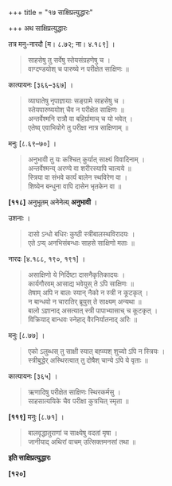 +++
title = "१७ साक्षिप्रत्युद्धारः"

+++
अथ साक्षिप्रत्युद्धारः

तत्र मनु-नारदौ [म। ८.७२; ना। ४.१८९] ।

> साहसेषु तु सर्वेषु स्तेयसंग्रहणेषु च ।  
> वाग्दण्डयोश् च पारुष्ये न परीक्षेत साक्षिणः ॥

कात्यायनः [३६६–३६७] ।

> व्याघातेषु नृपाज्ञायाः सङ्ग्रामे साहसेषु च ।  
> स्तेयपारुष्ययोश् चैव न परीक्षेत साक्षिणः ॥  
> अन्तर्वेश्मनि रात्रौ वा बहिर्ग्रामाच् च यो भवेत् ।  
> एतेष्व् एवाभियोगे तु परीक्षा नात्र साक्षिणाम् ॥

मनुः [८.६९–७०] ।

> अनुभावी तु यः कश्चित् कुर्यात् साक्ष्यं विवादिनाम् ।  
> अन्तर्वेश्मन्य् अरण्ये वा शरीरस्यापि चात्यये ॥  
> स्त्रिया वा संभवे कार्यं बालेन स्थविरेण वा ।  
> शिष्येन बन्धुना वापि दासेन भृतकेन वा ॥

**[११८]** अनुभूतम् अनेनेत्य् **अनुभावी** ।

उशनाः ।

> दासो ऽन्धो बधिरः कुष्ठी स्त्रीबालस्थविरादयः ।  
> एते ऽप्य् अनभिसंबन्धाः साहसे साक्षिणो मताः ॥

नारदः [४.१८८, १९०, १९१] ।

> असाक्षिणो ये निर्दिष्टा दासनैकृतिकादयः ।  
> कार्यगौरवम् आसाद्य भवेयुस् ते ऽपि साक्षिणः ॥  
> तेषाम् अपि न बालः स्यान् नैको न स्त्री न कूटकृत् ।  
> न बान्धवो न चारातिर् ब्रूयुस् ते साक्ष्यम् अन्यथा ॥  
> बालो ऽज्ञानाद् असत्यात् स्त्री पापाभ्यासाच् च कूटकृत् ।  
> विक्रियाद् बान्धवः स्नेहाद् वैरनिर्यातनाद् अरिः ॥

मनुः [८.७७] ।

> एको ऽलुब्धस् तु साक्षी स्यात् बह्व्यश् शुच्यो ऽपि न स्त्रियः ।   
> स्त्रीबुद्धेर् अस्थिरत्वात् तु दोषैश् चान्ये ऽपि ये वृताः ॥

कात्यायनः [३६५] ।

> ऋणादिषु परीक्षेत साक्षिणः स्थिरकर्मसु ।  
> साहसात्ययिके चैव परीक्षा कुत्रचित् स्मृता ॥

**[११९]** मनुः [८.७१] ।

> बालवृद्धातुराणां च साक्ष्येषु वदतां मृषा ।  
> जानीयाद् अथिरां वाचम् उत्सिक्तमनसां तथा ॥

**इति साक्षिप्रत्युद्धारः**

**[१२०]**
